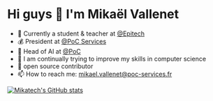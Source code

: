 # Hi guys 👋  I'm Mikaël Vallenet


- 🔭 Currently a student & teacher at [@Epitech](https://www.epitech.eu/)
- 💰 President at [@PoC Services](https://www.poc-innovation.fr/)
- 🤖 Head of AI at [@PoC](https://www.poc-innovation.fr/)
- 🌱 I am continually trying to improve my skills in computer science
- 👯 open source contributor
- 📫 How to reach me: mikael.vallenet@poc-services.fr

[![Mikatech's GitHub stats](https://github-readme-stats.vercel.app/api?username=Mikatech&theme=tokyonight)](https://github.com/Mikatech)
